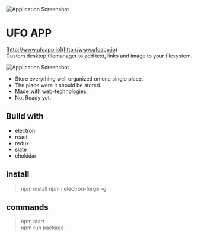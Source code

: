 ![Application Screenshot](http://www.ufoapp.io/images-responsive/icon-100.png)

# UFO APP
[http://www.ufoapp.io](http://www.ufoapp.io)   
Custom desktop filemanager to add text, links and image to your filesystem.

![Application Screenshot](http://www.ufoapp.io/images-responsive/ufo-intro-2000.png)

* Store everything well organized on one single place.
* The place were it should be stored.
* Made with web-technologies.
* Not Ready yet.

## Build with
+ electron
+ react
+ redux
+ slate
+ chokidar

## install
> npm install
> npm i electron-forge -g

## commands
> npm start   
> npm run package
